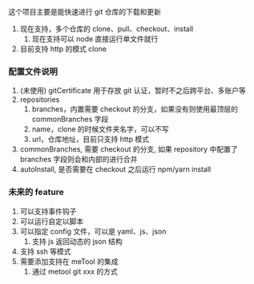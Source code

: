 这个项目主要是能快速进行 git 仓库的下载和更新

1. 现在支持，多个仓库的 clone、pull、checkout、install
   1. 现在支持可以 node 直接运行单文件就行
2. 目前支持 http 的模式 clone

### 配置文件说明

1. (未使用) gitCertificate 用于存放 git 认证，暂时不之后跨平台、多账户等
2. repositories
   1. branches，内置需要 checkout 的分支，如果没有则使用最顶层的 commonBranches 字段
   2. name，clone 的时候文件夹名字，可以不写
   3. url，仓库地址，目前只支持 http 模式
3. commonBranches, 需要 checkout 的分支, 如果 repository 中配置了 branches 字段则会和内部的进行合并
4. autoInstall, 是否需要在 checkout 之后运行 npm/yarn install

### 未来的 feature

1. 可以支持事件钩子
2. 可以运行自定以脚本
3. 可以指定 config 文件，可以是 yaml、js、json
   1. 支持 js 返回动态的 json 结构
4. 支持 ssh 等模式
5. 需要添加支持在 meTool 的集成
   1. 通过 metool git xxx 的方式
